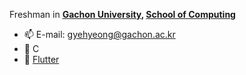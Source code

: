 <!--
**Ayhyeong/Ayhyeong** is a ✨ _special_ ✨ repository because its `README.md` (this file) appears on your GitHub profile.

Here are some ideas to get you started:

- 🔭 I’m currently working on ...
- 🌱 I’m currently learning ...
- 👯 I’m looking to collaborate on ...
- 🤔 I’m looking for help with ...
- 💬 Ask me about ...
- 📫 How to reach me: ...
- 😄 Pronouns: ...
- ⚡ Fun fact: ...
-->

Freshman in **[Gachon University](https://www.gachon.ac.kr/kor/index.do), [School of Computing](https://sw.gachon.ac.kr/cms/)**  
- 📫 E-mail: gyehyeong@gachon.ac.kr
- 🌱 C 
- 🌱 [Flutter](https://flutter.dev/)
